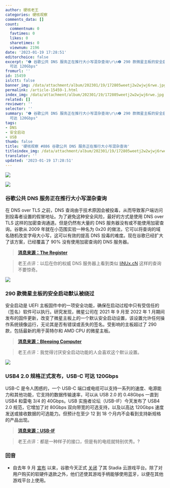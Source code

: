 ```yaml
---
author: 硬核老王
categories: 硬核观察
comments_data: []
count:
  commentnum: 0
  favtimes: 0
  likes: 0
  sharetimes: 0
  viewnum: 2196
date: '2023-01-19 17:28:51'
editorchoice: false
excerpt: "❶ 谷歌公共 DNS 服务正在推行大小写混杂查询\r\n❷ 290 款微星主板的安全启动默认被绕过\r\n❸ USB4 2.0 规格正式发布，USB-C
  可达 120Gbps"
fromurl: ''
id: 15459
islctt: false
banner_img: /data/attachment/album/202301/19/172805weetj2w2wjwj6rwe.jpg
permalink: /article-15459-1.html
index_img: /data/attachment/album/202301/19/172805weetj2w2wjwj6rwe.jpg
related: []
reviewer: ''
selector: ''
summary: "❶ 谷歌公共 DNS 服务正在推行大小写混杂查询\r\n❷ 290 款微星主板的安全启动默认被绕过\r\n❸ USB4 2.0 规格正式发布，USB-C
  可达 120Gbps"
tags:
- DNS
- 安全启动
- USB
thumb: false
title: '硬核观察 #886 谷歌公共 DNS 服务正在推行大小写混杂查询'
titleindex_img: /data/attachment/album/202301/19/172805weetj2w2wjwj6rwe.jpg
translator: ''
updated: '2023-01-19 17:28:51'
---
```


![](/data/attachment/album/202301/19/172805weetj2w2wjwj6rwe.jpg)


![](/data/attachment/album/202301/19/172813h72ozuko662v9pu8.jpg)


### 谷歌公共 DNS 服务正在推行大小写混杂查询


在 DNS over TLS 之前，DNS 查询由于技术原因会被投毒，从而导致客户端访问到投毒者设置的假冒地址。为了避免这种安全风险，最好的方式是使用 DNS over TLS 这样的加密查询通道。但是仍然有大量的 DNS 服务器没有或不能使用加密查询。谷歌从 2009 年就在小范围实验一种名为 0x20 的做法，它可以将查询的域名随机改变字母大小写，这可以有效的提高 DNS 投毒的难度。现在谷歌已经扩大了该方案，已经覆盖了 90% 没有使用加密查询的 DNS 服务器。



> 
> **[消息来源：The Register](https://www.theregister.com/2023/01/19/google_dns_queries/)**
> 
> 
> 



> 
> 老王点评：以后在你的权威 DNS 服务器上看到类似 [liNUx.cN](http://linux.cn/) 这样的查询不要惊奇。
> 
> 
> 


![](/data/attachment/album/202301/19/172822vj2j4ed3jy7k2s6y.jpg)


### 290 款微星主板的安全启动默认被绕过


安全启动是 UEFI 主板固件中的一项安全功能，确保在启动过程中只有受信任的（签名）软件可以执行。研究发现，微星公司在 2021 年 9 月至 2022 年 1 月期间发布的固件更新，改变了微星主板上的一个默认安全启动设置，该设置允许任何操作系统镜像运行，无论其是否有错误或丢失的签名。受影响的主板超过了 290 款，包括最新的用于英特尔和 AMD CPU 的微星主板。



> 
> **[消息来源：Bleeping Computer](https://www.bleepingcomputer.com/news/security/msi-accidentally-breaks-secure-boot-for-hundreds-of-motherboards/)**
> 
> 
> 



> 
> 老王点评：我觉得讨厌安全启动功能的人会喜欢这个默认设置。
> 
> 
> 


![](/data/attachment/album/202301/19/172834g3fk3y5xyomomlmk.jpg)


### USB4 2.0 规格正式发布，USB-C 可达 120Gbps


USB-C 是令人困惑的，一个 USB-C 端口或电缆可以支持一系列的速度、电源能力和其他功能，它支持的数据传输速率，可以从 USB 2.0 的 0.48Gbps 一直到 USB4 和雷电 3/4 的 40Gbps。USB 实施者论坛（USB-IF）今天发布了 USB4 2.0 规范，它增加了对 80Gbps 双向带宽的可选支持，以及以高达 120Gbps 速度发送或接收数据的可选能力。但预计在至少 12 到 18 个月内不会看到支持新规格的产品出现。



> 
> **[消息来源：USB-IF](https://www.usb.org/document-library/usb4r-specification-v20)**
> 
> 
> 



> 
> 老王点评：都是一种样子的接口，但是有的电缆就特别优秀。?
> 
> 
> 


### 回音


* 自去年 9 月 [宣布](/article-15090-1.html) 以来，谷歌今天正式 [关闭](https://www.macrumors.com/2023/01/18/googles-stadia-shuts-down-today/) 了其 Stadia 云游戏平台。除了对用户购买的软硬件退款之外，他们还使其游戏手柄能够使用蓝牙，以便在其他游戏平台上使用。